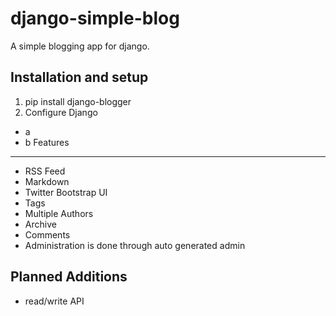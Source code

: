 django-simple-blog
==================

A simple blogging app for django.

Installation and setup
----------------------
1. pip install django-blogger
2. Configure Django
  * a
  * b
Features
--------

* RSS Feed 
* Markdown 
* Twitter Bootstrap UI
* Tags 
* Multiple Authors
* Archive 
* Comments
* Administration is done through auto generated admin

Planned Additions
-----------------
* read/write API
